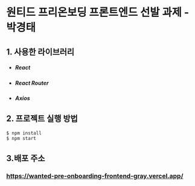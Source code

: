 <h1>원티드 프리온보딩 프론트엔드 선발 과제 - 박경태 </h1>

## 1. 사용한 라이브러리
- ##### React
- ##### React Router
- ##### Axios  

## 2. 프로젝트 실행 방법
```
$ npm install
$ npm start
```

## 3.배포 주소
### https://wanted-pre-onboarding-frontend-gray.vercel.app/
